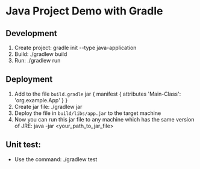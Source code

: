 # Java Project Demo with Gradle
## Development
1. Create project: gradle init --type java-application
2. Build: ./gradlew build
3. Run: ./gradlew run

## Deployment
1. Add to the file `build.gradle`
jar {
    manifest {
        attributes 'Main-Class': 'org.example.App'
    }
}
2. Create jar file: ./gradlew jar
3. Deploy the file in `build/libs/app.jar` to the target machine
4. Now you can run this jar file to any machine which has the same version of JRE: java -jar <your_path_to_jar_file>
## Unit test: 
* Use the command: ./gradlew test